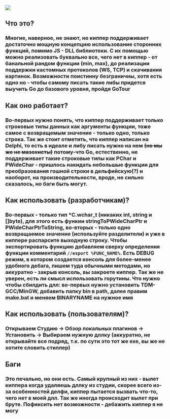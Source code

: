 ![](https://telemetr.me/photos/697256229bf60a9c56ab6ea1e7d7d8ea.jpg)

## Что это?
### Многие, наверное, не знают, но киппер поддерживает достаточно мощную концепцию использование сторонних функций, помимо JS - DLL библиотеки. С их помощью можно реализовать буквально все, чего нет в киппер - от банальной рандом функции (min, max), до реализации поддержки кастомных протоколов (WS, TCP) и скачивания картинок. Возможности поистинну безграничны, хотя есть одно но - чтобы самому писать такие либы придется выучить Go до базового уровня, пройдя GoTour

## Как оно работает?
### Во-первых нужно понять, что киппер поддерживает только строковые типы данных как аргументы функции, тоже самое с возвращемым значение - только одно, только строка. Так же стоит отметить, что киппер написан на Delphi, то есть в идеале и либу писать нужно на нем ~~(но мы же не мазохисты)~~ потому-что Go, естественно, не поддерживает такие строковые типы как PChar и PWideChar - пришлось накидать небольшые функции для преобразования гошной строки в дельфийскую(?) и наоборот, на производительности, вроде, не сильно сказалось, но баги быть могут.

## Как использовать (разработчикам)?
### Во-первых - только тип *C.wchar_t (никаких int, string и []byte), для этого есть функии stringToPWideCharPtr и PWideCharPtrToString, во-вторых - только одно возвращаемое значение (используйте разделители) и уже в киппере распарсите выходную строку. Чтобы экспортировать функцию добавляем сверху определения функции комментарий `//export %FUNC_NAME%`. Есть DEBUG режим, в котором создается консоль для более-менее удобного дебага, пишем туда обычными методами, но аккуратно - закрыв консоль, вы закроете киппер. Так же не уверен, есть ли смысл использовать горутины. Что нужно чтобы сбилдить длл: во-первых нужно установить TDM-GCC/MinGW, добавить папку bin в path, далее правим make.bat и меняем BINARYNAME на нужное имя

## Как использовать (пользователям)?
### Открываем Студию -> Обзор локальных плагинов -> Установить -> Выбираем нужную дллку (аккуратно, не открывайте все подряд, т.к. по сути это тот же exe, вы же не хотите словить стиллер)

## Баги
### Это печально, но они есть. Самый крупный из них - вылет киппера когда удаляешь дллку из студии, скорее всего из-за особенностей делфи, киппер пытается вызвать что-то, чего нет в моей длл. Так же иногда происходит вылет при бруте. Пофиксить нет возможности - дебажить киппер я не могу